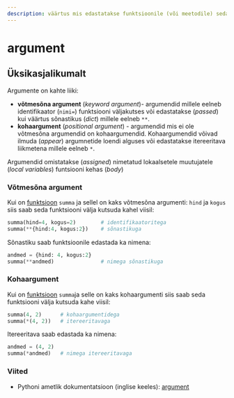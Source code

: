 ```yaml
---
description: väärtus mis edastatakse funktsioonile (või meetodile) seda välja kutsudes
---
```


# argument

## Üksikasjalikumalt

Argumente on kahte liiki:

* **võtmesõna argument** \(_keyword argument_\)- argumendid millele eelneb identifikaator \(`nimi=`\) funktsiooni väljakutses või edastatakse \(_passed_\) kui väärtus sõnastikus \(_dict_\) millele eelneb `**`. 
* **kohaargument** \(_positional argument_\) - argumendid mis ei ole võtmesõna argumendid on kohaargumendid. Kohaargumendid võivad ilmuda \(_appear_\) argumnetide loendi alguses või edastatakse itereeritava liikmetena millele eelneb `*`. 

Argumendid omistatakse \(_assigned_\) nimetatud lokaalsetele muutujatele \(_local variables_\) funtsiooni kehas \(_body_\)

### Võtmesõna argument

Kui on [funktsioon](funktsioon-function.md) `summa` ja sellel on kaks võtmesõna argumenti: `hind` ja `kogus` siis saab seda funktsiooni välja kutsuda kahel viisil:

```python
summa(hind=4, kogus=2)        # identifikaatoritega
summa(**{hind:4, kogus:2})    # sõnastikuga
```

Sõnastiku saab funktsioonile edastada ka nimena:

```python
andmed = {hind: 4, kogus:2}
summa(**andmed)               # nimega sõnastikuga
```

### Kohaargument

Kui on [funktsioon](funktsioon-function.md) `summa`ja selle on kaks kohaargumenti siis saab seda funktsiooni välja kutsuda kahe viisil:

```python
summa(4, 2)      # kohaargumentidega
summa(*(4, 2))   # itereeritavaga
```

Itereeritava saab edastada ka nimena:

```python
andmed = (4, 2)
summa(*andmed)   # nimega itereeritavaga
```

### Viited

* Pythoni ametlik dokumentatsioon \(inglise keeles\): [argument](https://docs.python.org/3/glossary.html#term-argument)

